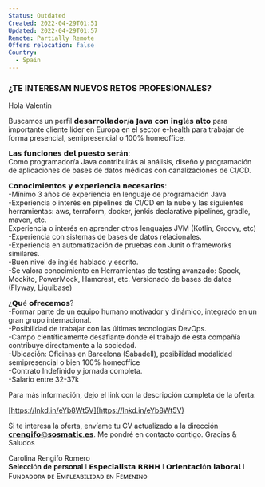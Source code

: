 ```yaml
---
Status: Outdated
Created: 2022-04-29T01:51
Updated: 2022-04-29T01:57
Remote: Partially Remote
Offers relocation: false
Country:
  - Spain
---
```

### ¿TE INTERESAN NUEVOS RETOS PROFESIONALES?

Hola Valentin  
  
Buscamos un perfil 𝗱𝗲𝘀𝗮𝗿𝗿𝗼𝗹𝗹𝗮𝗱𝗼𝗿/𝗮 𝗝𝗮𝘃𝗮 𝗰𝗼𝗻 𝗶𝗻𝗴𝗹é𝘀 𝗮𝗹𝘁𝗼 para importante cliente líder en Europa en el sector e-health para trabajar de forma presencial, semipresencial o 100% homeoffice.  
  
𝗟𝗮𝘀 𝗳𝘂𝗻𝗰𝗶𝗼𝗻𝗲𝘀 𝗱𝗲𝗹 𝗽𝘂𝗲𝘀𝘁𝗼 𝘀𝗲𝗿á𝗻:  
Como programador/a Java contribuirás al análisis, diseño y programación de aplicaciones de bases de datos médicas con canalizaciones de CI/CD.  
  
𝗖𝗼𝗻𝗼𝗰𝗶𝗺𝗶𝗲𝗻𝘁𝗼𝘀 𝘆 𝗲𝘅𝗽𝗲𝗿𝗶𝗲𝗻𝗰𝗶𝗮 𝗻𝗲𝗰𝗲𝘀𝗮𝗿𝗶𝗼𝘀:  
-Mínimo 3 años de experiencia en lenguaje de programación Java  
-Experiencia o interés en pipelines de CI/CD en la nube y las siguientes herramientas: aws, terraform, docker, jenkis declarative pipelines, gradle, maven, etc.  
Experiencia o interés en aprender otros lenguajes JVM (Kotlin, Groovy, etc)  
-Experiencia con sistemas de bases de datos relacionales.  
-Experiencia en automatización de pruebas con Junit o frameworks similares.  
-Buen nivel de inglés hablado y escrito.  
-Se valora conocimiento en Herramientas de testing avanzado: Spock, Mockito, PowerMock, Hamcrest, etc. Versionado de bases de datos (Flyway, Liquibase)  
  
¿𝗤𝘂é 𝗼𝗳𝗿𝗲𝗰𝗲𝗺𝗼𝘀?  
-Formar parte de un equipo humano motivador y dinámico, integrado en un gran grupo internacional.  
-Posibilidad de trabajar con las últimas tecnologías DevOps.  
-Campo científicamente desafiante donde el trabajo de esta compañía contribuye directamente a la sociedad.  
-Ubicación: Oficinas en Barcelona (Sabadell), posibilidad modalidad semipresencial o bien 100% homeoffice  
-Contrato Indefinido y jornada completa.  
-Salario entre 32-37k  
  
Para más información, dejo el link con la descripción completa de la oferta:  
  
  
[https://lnkd.in/eYb8Wt5V](https://lnkd.in/eYb8Wt5V)  
  
Si te interesa la oferta, envíame tu CV actualizado a la dirección 𝗰𝗿𝗲𝗻𝗴𝗶𝗳𝗼@𝘀𝗼𝘀𝗺𝗮𝘁𝗶𝗰.𝗲𝘀. Me pondré en contacto contigo. Gracias & Saludos  
  
Carolina Rengifo Romero  
𝐒𝐞𝐥𝐞𝐜𝐜𝐢ó𝐧 𝐝𝐞 𝐩𝐞𝐫𝐬𝐨𝐧𝐚𝐥 I 𝗘𝘀𝗽𝗲𝗰𝗶𝗮𝗹𝗶𝘀𝘁𝗮 𝗥𝗥𝗛𝗛 I 𝗢𝗿𝗶𝗲𝗻𝘁𝗮𝗰𝗶ó𝗻 𝗹𝗮𝗯𝗼𝗿𝗮𝗹 I Fᴜɴᴅᴀᴅᴏʀᴀ ᴅᴇ Eᴍᴘʟᴇᴀʙɪʟɪᴅᴀᴅ ᴇɴ Fᴇᴍᴇɴɪɴᴏ